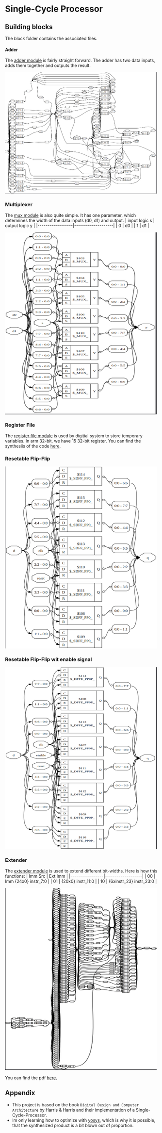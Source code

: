 # Single-Cycle Processor

## Building blocks
The block folder contains the associated files. 

#### Adder
The [adder module](https://github.com/w8ste/Single-Cycle-Processor/blob/main/blocks/adder.sv) is fairly straight forward. The adder has two data inputs,
adds them together and outputs the result.

<img src="https://github.com/w8ste/Single-Cycle-Processor/blob/main/.images/adder.png" width="500" height="400" />

### Multiplexer 
The [mux module](https://github.com/w8ste/Single-Cycle-Processor/blob/main/blocks/multiplexer.sv) is also quite simple. It has one parameter, which determines the width of the data inputs (d0, d1) and output.
| input logic s    | output logic y     |
|------------------|--------------------|
| 0                |    d0              |
| 1                |    d1              |

<img src="https://github.com/w8ste/Single-Cycle-Processor/blob/main/.images/mux.png" width="500" height="600" />

### Register File
The [register file module](https://github.com/Single-Cycle-Processor/main/blocks/multiplexer.sv) is used by digitial system to store temporary variables. In arm 32-bit, we have 15 32-bit register.
You can find the synthesiis of the code [here](https://github.com/w8ste/Single-Cycle-Processor/blob/main/.images/registerFile.pdf).

### Resetable Flip-Flip

<img src="https://github.com/w8ste/Single-Cycle-Processor/blob/main/.images/reset_ff.png" width="500" height="600" />

### Resetable Flip-Flip wit enable signal

<img src="https://github.com/w8ste/Single-Cycle-Processor/blob/main/.images/reset_enable_ff.png" width="500" height="600" />

### Extender
The [extender module](https://github.com/w8ste/Single-Cycle-Processor/blob/main/blocks/extender.sv) is used to extend different bit-widths. Here is how this functions:
| Imm Src         | Ext Imm           |
|-----------------|-------------------|
| 00              |  Imm {24x0} instr_7:0  |
| 01              | {20x0} instr_11:0  |
| 10              | {6xinstr_23} instr_23:0  |

<img src="https://github.com/w8ste/Single-Cycle-Processor/blob/main/.images/extender.png" width="500" height="600" />

You can find the pdf [here.](https://github.com/w8ste/Single-Cycle-Processor/blob/main/.images/extender.pdf)

## Appendix
- This project is based on the book `Digital Design
and Computer Architecture` by Harris & Harris and their implementation of a Single-Cycle-Processor.
- Im only learning how to optimize with [yosys](https://github.com/YosysHQ/yosys), which is why it is possible, that the synthesized product is a bit blown out of proportion.
